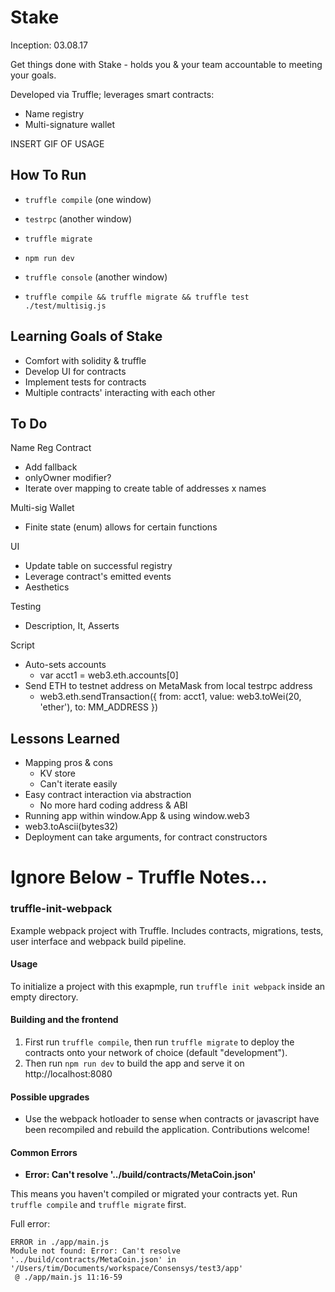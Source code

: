 # Stake

Inception: 03.08.17

Get things done with Stake - holds you & your team accountable to meeting your goals.

Developed via Truffle; leverages smart contracts:
* Name registry
* Multi-signature wallet

INSERT GIF OF USAGE

## How To Run
* `truffle compile` (one window)
* `testrpc` (another window)
* `truffle migrate`
* `npm run dev`
* `truffle console` (another window)

* `truffle compile && truffle migrate && truffle test ./test/multisig.js`

## Learning Goals of Stake
* Comfort with solidity & truffle
* Develop UI for contracts
* Implement tests for contracts
* Multiple contracts' interacting with each other

## To Do

Name Reg Contract
* Add fallback
* onlyOwner modifier?
* Iterate over mapping to create table of addresses x names

Multi-sig Wallet
* Finite state (enum) allows for certain functions

UI
* Update table on successful registry
* Leverage contract's emitted events
* Aesthetics

Testing
* Description, It, Asserts

Script
* Auto-sets accounts
  * var acct1 = web3.eth.accounts[0]
* Send ETH to testnet address on MetaMask from local testrpc address
  * web3.eth.sendTransaction({ from: acct1, value: web3.toWei(20, 'ether'), to: MM_ADDRESS })

## Lessons Learned
* Mapping pros & cons
  * KV store
  * Can't iterate easily
* Easy contract interaction via abstraction
  * No more hard coding address & ABI
* Running app within window.App & using window.web3
* web3.toAscii(bytes32)
* Deployment can take arguments, for contract constructors



# Ignore Below - Truffle Notes...

### truffle-init-webpack
Example webpack project with Truffle. Includes contracts, migrations, tests, user interface and webpack build pipeline.

#### Usage

To initialize a project with this exapmple, run `truffle init webpack` inside an empty directory.

#### Building and the frontend

1. First run `truffle compile`, then run `truffle migrate` to deploy the contracts onto your network of choice (default "development").
1. Then run `npm run dev` to build the app and serve it on http://localhost:8080

#### Possible upgrades

* Use the webpack hotloader to sense when contracts or javascript have been recompiled and rebuild the application. Contributions welcome!

#### Common Errors

* **Error: Can't resolve '../build/contracts/MetaCoin.json'**

This means you haven't compiled or migrated your contracts yet. Run `truffle compile` and `truffle migrate` first.

Full error:

```
ERROR in ./app/main.js
Module not found: Error: Can't resolve '../build/contracts/MetaCoin.json' in '/Users/tim/Documents/workspace/Consensys/test3/app'
 @ ./app/main.js 11:16-59
```

